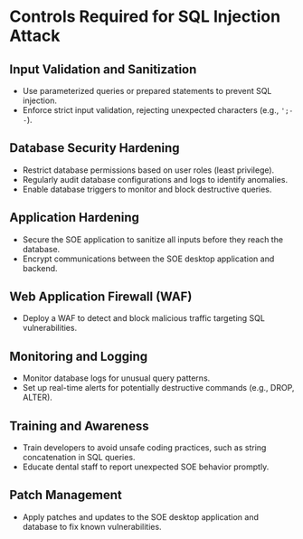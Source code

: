 
# Controls Required for SQL Injection Attack

## Input Validation and Sanitization
- Use parameterized queries or prepared statements to prevent SQL injection.
- Enforce strict input validation, rejecting unexpected characters (e.g., `';--`).

## Database Security Hardening
- Restrict database permissions based on user roles (least privilege).
- Regularly audit database configurations and logs to identify anomalies.
- Enable database triggers to monitor and block destructive queries.

## Application Hardening
- Secure the SOE application to sanitize all inputs before they reach the database.
- Encrypt communications between the SOE desktop application and backend.

## Web Application Firewall (WAF)
- Deploy a WAF to detect and block malicious traffic targeting SQL vulnerabilities.

## Monitoring and Logging
- Monitor database logs for unusual query patterns.
- Set up real-time alerts for potentially destructive commands (e.g., DROP, ALTER).

## Training and Awareness
- Train developers to avoid unsafe coding practices, such as string concatenation in SQL queries.
- Educate dental staff to report unexpected SOE behavior promptly.

## Patch Management
- Apply patches and updates to the SOE desktop application and database to fix known vulnerabilities.